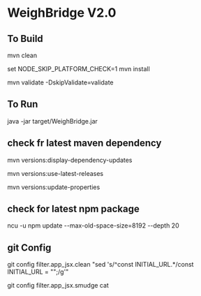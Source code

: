 WeighBridge V2.0
================

## To Build
mvn clean

set NODE_SKIP_PLATFORM_CHECK=1
mvn install 

mvn validate -DskipValidate=validate

## To Run
java -jar target/WeighBridge.jar

## check fr latest maven dependency 
mvn versions:display-dependency-updates
 
mvn versions:use-latest-releases

mvn versions:update-properties

## check for latest npm package
ncu -u
npm update --max-old-space-size=8192 --depth 20

## git Config
git config filter.app_jsx.clean "sed 's/^const INITIAL_URL.*/const INITIAL_URL = \"\";/g'"

git config filter.app_jsx.smudge cat
